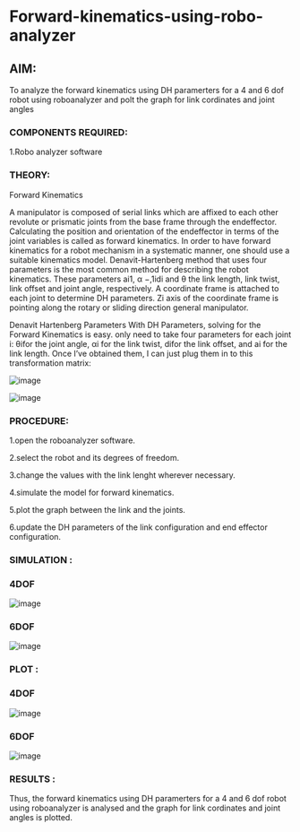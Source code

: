 # Forward-kinematics-using-robo-analyzer

## AIM: 
To analyze the forward kinematics using DH paramerters for a 4 and 6 dof robot using roboanalyzer and polt the graph for link cordinates and joint angles
### COMPONENTS REQUIRED:
1.Robo analyzer software  


### THEORY: 
  
Forward Kinematics

A manipulator is composed of serial links which are affixed to each other revolute or prismatic joints from the base frame through the endeffector. 
Calculating the position and orientation of the endeffector in terms of the joint variables is called as forward kinematics. 
In order to have forward kinematics for a robot mechanism in a systematic manner, one should use a suitable kinematics model. 
Denavit-Hartenberg method that uses four parameters is the most common method for describing the robot kinematics. 
These parameters ai1, α −,1idi and θ the link length, link twist, link offset and joint angle, respectively. 
A coordinate frame is attached to each joint to determine DH parameters. Zi axis of the coordinate frame is pointing along the rotary or sliding direction general manipulator.

Denavit Hartenberg Parameters
With DH Parameters, solving for the Forward Kinematics is easy.  only need to take four parameters for each joint 
i: θifor the joint angle, 
αi for the link twist, 
difor the link offset, and 
ai for the link length. Once I’ve obtained them, I can just plug them in to this transformation matrix:


![image](https://user-images.githubusercontent.com/36288975/170172719-ed7befc9-2894-4344-bfd5-be831bb05308.png)

 ![image](https://user-images.githubusercontent.com/36288975/170172766-b8aeb788-7fd7-4de7-b340-f04656707ebd.png)

 

### PROCEDURE:
1.open the roboanalyzer software.


2.select the robot and its degrees of freedom.


3.change the values with the link lenght wherever necessary.


4.simulate the model for forward kinematics.


5.plot the graph between the link and the joints.


6.update the DH parameters of the link configuration and end effector configuration.




### SIMULATION :
 
### 4DOF

![image](https://user-images.githubusercontent.com/113031702/204083981-77548660-764b-4087-ac5e-6acc9ac3cfc6.png)


### 6DOF

![image](https://user-images.githubusercontent.com/113031702/204084004-0b5aad3c-3c17-43c9-89a1-a4eaf7415800.png)

 
 
 
 
 
 ### PLOT :
 
 
 
 
 ### 4DOF
 
 ![image](https://user-images.githubusercontent.com/113031702/204084026-070c14a4-1034-46df-83c4-4ac38eaac8b5.png)

### 6DOF

![image](https://user-images.githubusercontent.com/113031702/204084046-e6d1abed-fa21-4fdb-b211-6b1226cbb8b4.png)

 
 
 
 
 







### RESULTS :  
Thus, the forward kinematics using DH paramerters for a 4 and 6 dof robot using roboanalyzer is analysed and the graph for link cordinates and joint angles is plotted.
